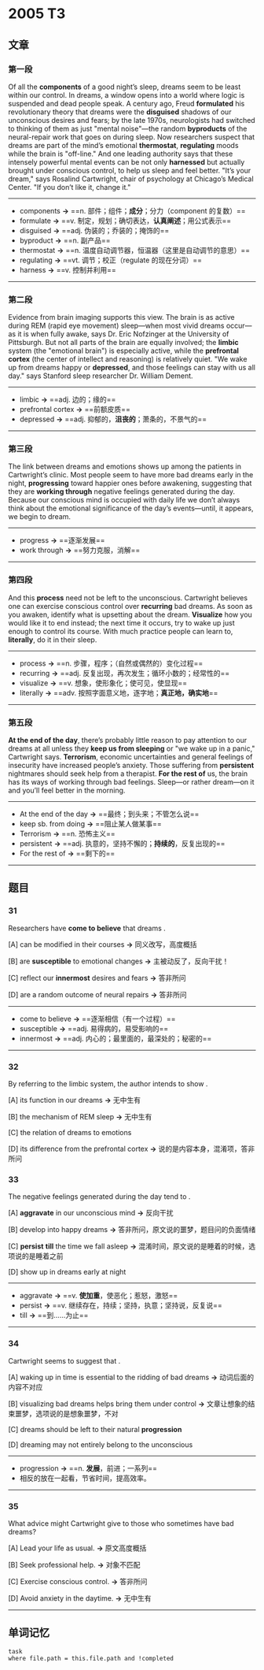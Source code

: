 
# 2005 T3

## 文章

### 第一段

Of all the **components** of a good night’s sleep, dreams seem to be least within our control. In dreams, a window opens into a world where logic is suspended and dead people speak. A century ago, Freud **formulated** his revolutionary theory that dreams were the **disguised** shadows of our unconscious desires and fears; by the late 1970s, neurologists had switched to thinking of them as just "mental noise"—the random **byproducts** of the neural-repair work that goes on during sleep. Now researchers suspect that dreams are part of the mind’s emotional **thermostat**, **regulating** moods while the brain is "off-line." And one leading authority says that these intensely powerful mental events can be not only **harnessed** but actually brought under conscious control, to help us sleep and feel better. "It’s your dream," says Rosalind Cartwright, chair of psychology at Chicago’s Medical Center. "If you don’t like it, change it."

---

- components **→** ==n. 部件；组件；**成分**；分力（component 的复数）==
- formulate **→** ==v. 制定，规划；确切表达，**认真阐述**；用公式表示==
- disguised **→** ==adj. 伪装的；乔装的；掩饰的==
- byproduct **→** ==n. 副产品==
- thermostat **→** ==n. 温度自动调节器，恒温器（这里是自动调节的意思）==
- regulating **→** ==vt. 调节；校正（regulate 的现在分词）==
- harness **→** ==v. 控制并利用==

---

### 第二段

Evidence from brain imaging supports this view. The brain is as active during REM (rapid eye movement) sleep—when most vivid dreams occur—as it is when fully awake, says Dr. Eric Nofzinger at the University of Pittsburgh. But not all parts of the brain are equally involved; the **limbic** system (the "emotional brain") is especially active, while the **prefrontal cortex** (the center of intellect and reasoning) is relatively quiet. "We wake up from dreams happy or **depressed**, and those feelings can stay with us all day." says Stanford sleep researcher Dr. William Dement.

---

- limbic **→** ==adj. 边的；缘的==
- prefrontal cortex **→** ==前额皮质==
- depressed **→** ==adj. 抑郁的，**沮丧的**；萧条的，不景气的==

---

### 第三段

The link between dreams and emotions shows up among the patients in Cartwright’s clinic. Most people seem to have more bad dreams early in the night, **progressing** toward happier ones before awakening, suggesting that they are **working through** negative feelings generated during the day. Because our conscious mind is occupied with daily life we don’t always think about the emotional significance of the day’s events—until, it appears, we begin to dream.

---

- progress **→** ==逐渐发展==
- work through **→** ==努力克服，消解==

---

### 第四段

And this **process** need not be left to the unconscious. Cartwright believes one can exercise conscious control over **recurring** bad dreams. As soon as you awaken, identify what is upsetting about the dream. **Visualize** how you would like it to end instead; the next time it occurs, try to wake up just enough to control its course. With much practice people can learn to, **literally**, do it in their sleep.

---

- process **→** ==n. 步骤，程序；（自然或偶然的）变化过程==
- recurring **→** ==adj. 反复出现，再次发生；循环小数的；经常性的==
- visualize **→** ==v. 想象，使形象化；使可见，使显现==
- literally **→** ==adv. 按照字面意义地，逐字地；**真正地，确实地**==

---

### 第五段

**At the end of the day**, there’s probably little reason to pay attention to our dreams at all unless they **keep us from sleeping** or "we wake up in a panic," Cartwright says. **Terrorism**, economic uncertainties and general feelings of insecurity have increased people’s anxiety. Those suffering from **persistent** nightmares should seek help from a therapist. **For the rest of** us, the brain has its ways of working through bad feelings. Sleep—or rather dream—on it and you’ll feel better in the morning.

---

- At the end of the day **→** ==最终；到头来；不管怎么说==
- keep sb. from doing **→** ==阻止某人做某事==
- Terrorism **→** ==n. 恐怖主义==
- persistent **→** ==adj. 执意的，坚持不懈的；**持续的**，反复出现的==
- For the rest of **→** ==剩下的==

---

## 题目

### 31

Researchers have **come to believe** that dreams	. 

[A] can be modified in their courses **→** 同义改写，高度概括

[B] are **susceptible** to emotional changes **→** 主被动反了，反向干扰！

[C] reflect our **innermost** desires and fears **→** 答非所问

[D] are a random outcome of neural repairs **→** 答非所问

---

- come to believe **→** ==逐渐相信（有一个过程）==
- susceptible **→** ==adj. 易得病的，易受影响的==
- innermost **→** ==adj. 内心的；最里面的，最深处的；秘密的==

---

### 32

By referring to the limbic system, the author intends to show	. 

[A] its function in our dreams **→** 无中生有

[B] the mechanism of REM sleep **→** 无中生有

[C] the relation of dreams to emotions

[D] its difference from the prefrontal cortex **→** 说的是内容本身，混淆项，答非所问

### 33

The negative feelings generated during the day tend to	. 

[A] **aggravate** in our unconscious mind **→** 反向干扰

[B] develop into happy dreams **→** 答非所问，原文说的噩梦，题目问的负面情绪

[C] **persist** **till** the time we fall asleep **→** 混淆时间，原文说的是睡着的时候，选项说的是睡着之前

[D] show up in dreams early at night

---

- aggravate **→** ==v. **使加重**，使恶化；惹怒，激怒==
- persist **→** ==v. 继续存在，持续；坚持，执意；坚持说，反复说==
- till **→** ==到……为止==

---

### 34

Cartwright seems to suggest that	.

[A] waking up in time is essential to the ridding of bad dreams **→** 动词后面的内容不对应

[B] visualizing bad dreams helps bring them under control **→** 文章让想象的结束噩梦，选项说的是想象噩梦，不对

[C] dreams should be left to their natural **progression**

[D] dreaming may not entirely belong to the unconscious

---

- progression **→** ==n. **发展**，前进；一系列==
- 相反的放在一起看，节省时间，提高效率。

---

### 35

What advice might Cartwright give to those who sometimes have bad dreams? 

[A] Lead your life as usual. **→** 原文高度概括

[B] Seek professional help. **→** 对象不匹配

[C] Exercise conscious control.  **→** 答非所问

[D] Avoid anxiety in the daytime. **→** 无中生有

---

## 单词记忆

```dataview
task
where file.path = this.file.path and !completed
```